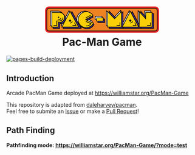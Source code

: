 <h1 align="center">
  <img src="static/media/Pac-Man.svg" alt="Pac-Man" width="300">
  <br>
  Pac-Man Game
  <br>
</h1>

[![pages-build-deployment](https://github.com/WilliamStar007/PacMan-Game/actions/workflows/pages/pages-build-deployment/badge.svg)](https://github.com/WilliamStar007/PacMan-Game/actions/workflows/pages/pages-build-deployment)

## Introduction
Arcade PacMan Game deployed at https://williamstar.org/PacMan-Game  

This repository is adapted from [daleharvey/pacman](https://github.com/daleharvey/pacman).  
Feel free to submite an [Issue](https://github.com/WilliamStar007/PacMan-Game/issues)
or make a [Pull Request](https://github.com/WilliamStar007/PacMan-Game/issues)!

## Path Finding
**Pathfinding mode: https://williamstar.org/PacMan-Game/?mode=test**

